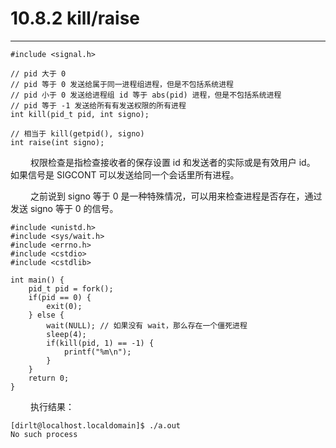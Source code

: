# 10.8.2 kill/raise
***

    #include <signal.h>
    
    // pid 大于 0
    // pid 等于 0 发送给属于同一进程组进程，但是不包括系统进程
    // pid 小于 0 发送给进程组 id 等于 abs(pid) 进程，但是不包括系统进程
    // pid 等于 -1 发送给所有有发送权限的所有进程
    int kill(pid_t pid, int signo);
    
    // 相当于 kill(getpid(), signo)
    int raise(int signo); 

&emsp;&emsp;
权限检查是指检查接收者的保存设置 id 和发送者的实际或是有效用户 id。
如果信号是 SIGCONT 可以发送给同一个会话里所有进程。

&emsp;&emsp;
之前说到 signo 等于 0 是一种特殊情况，可以用来检查进程是否存在，通过发送 signo 等于 0 的信号。

    #include <unistd.h>
    #include <sys/wait.h>
    #include <errno.h>
    #include <cstdio>
    #include <cstdlib>
    
    int main() {
        pid_t pid = fork();
        if(pid == 0) {
            exit(0);
        } else {
            wait(NULL); // 如果没有 wait，那么存在一个僵死进程
            sleep(4);
            if(kill(pid, 1) == -1) {
                printf("%m\n");
            }
        }
        return 0;
    }

&emsp;&emsp;
执行结果：

    [dirlt@localhost.localdomain]$ ./a.out
    No such process